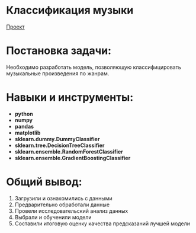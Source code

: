 # Классификация музыки
[Проект](https://github.com/evolution-via-negativa/Portfolio/blob/main/Music%20genre%20prediction/Music%20genre%20prediction.ipynb)  
# Постановка задачи:
Необходимо разработать модель, позволяющую классифицировать музыкальные произведения по жанрам.
# Навыки и инструменты:  
* **python**
* **numpy**
* **pandas**
* **matplotlib**
* **sklearn.dummy.DummyClassifier**
* **sklearn.tree.DecisionTreeClassifier**
* **sklearn.ensemble.RandomForestClassifier**
* **sklearn.ensemble.GradientBoostingClassifier**
# Общий вывод:
1) Загрузили и ознакомились с данными
2) Предварительно обработали данные
3) Провели исследовательский анализ данных
4) Выбрали и обученили модели
5) Составили итоговую оценку качества предсказаний лучшей модели

